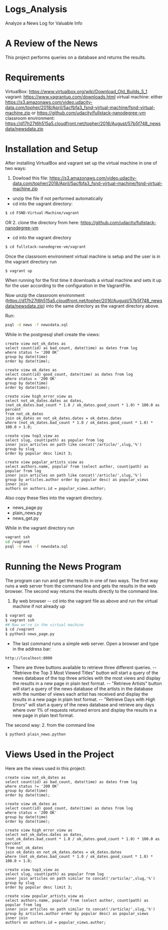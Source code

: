 # Logs_Analysis
Analyze a News Log for Valuable Info

# A Review of the News
This project performs queries on a database and returns the results.

# Requirements
VirtualBox: https://www.virtualbox.org/wiki/Download_Old_Builds_5_1
vagrant: https://www.vagrantup.com/downloads.html
virtual machine: either 
https://s3.amazonaws.com/video.udacity-data.com/topher/2018/April/5acfbfa3_fsnd-virtual-machine/fsnd-virtual-machine.zip
or
https://github.com/udacity/fullstack-nanodegree-vm
classroom environment: https://d17h27t6h515a5.cloudfront.net/topher/2016/August/57b5f748_newsdata/newsdata.zip
# Installation and Setup
After installing VirtualBox and vagrant set up the virtual machine in one of two ways:

1.  Dowload this file: https://s3.amazonaws.com/video.udacity-data.com/topher/2018/April/5acfbfa3_fsnd-virtual-machine/fsnd-virtual-machine.zip 
- unzip the file if not performed automatically
- cd into the vagrant directory:
 ```sh
$ cd FSND-Virtual-Machine/vagrant
 ```
 OR
2. clone the directory from here: https://github.com/udacity/fullstack-nanodegree-vm
- cd into the vagrant directory
```sh
$ cd fullstack-nanodegree-vm/vagrant
```

Once the classroom environment virtual machine is setup and the user is in the vagrant directory run 

```sh
$ vagrant up
```
When running for the first time it downloads a virtual machine and sets it up for the user according to the configuration in the VagrantFile.

Now unzip the classroom environment (https://d17h27t6h515a5.cloudfront.net/topher/2016/August/57b5f748_newsdata/newsdata.zip) into the same directory as the vagrant directory above. 

Run:
```sh
psql -d news -f newsdata.sql
```
While in the postgresql shell create the views:
```
create view not_ok_dates as
select count(id) as bad_count, date(time) as dates from log 
where status != '200 OK' 
group by date(time) 
order by date(time);

create view ok_dates as 
select count(id) good_count, date(time) as dates from log
where status = '200 OK'
group by date(time) 
order by date(time);

create view high_error_view as
select not_ok_dates.dates as dates, 
(not_ok_dates.bad_count * 1.0 / ok_dates.good_count * 1.0) * 100.0 as percent 
from not_ok_dates 
join ok_dates on not_ok_dates.dates = ok_dates.dates 
where (not_ok_dates.bad_count * 1.0 / ok_dates.good_count * 1.0) * 100.0 > 1.0;

create view top3_view as 
select slug, count(path) as popular from log
inner join articles on path like concat('/article/',slug,'%') 
group by slug 
order by popular desc limit 3;

create view popular_artists_view as 
select authors.name, popular from (select author, count(path) as popular from log
inner join articles on path like concat('/article/',slug,'%') 
group by articles.author order by popular desc) as popular_views 
inner join 
authors on authors.id = popular_views.author;
```
Also copy these files into the vagrant directory.

- news_page.py
- plain_news.py
- news_get.py 

While in the vagrant directory run 
```sh
vagrant ssh
cd /vagrant
psql -d news -f newsdata.sql
```

# Running the News Program
The program can run and get the results in one of two ways. The first way runs a web server from the command line and gets the results in the web browser. The second way returns the results directly to the command line.

1. By web browser
-- cd into the vagrant file as above and run the virtual machine if not already up
```sh
$ vagrant up
$ vagrant ssh
## Now we're in the virtual machine
$ cd /vagrant
$ python3 news_page.py
```
- The last command runs a simple web server. Open a browser and type in the address bar: 
```
http://localhost:8000
```
- There are three buttons available to retrieve three different queries.
--"Retrieve the Top 3 Most Viewed Titles" button will start a query of the news database of the top three articles with the most views and display the results in a new page in plain text format.
-- "Retrieve Artists" button will start a query of the news database of the artists in the database with the number of views each artist has received and display the results in a new page in plain text format.
-- "Retrieve Days with High Errors" will start a query of the news database and retrieve any days where over 1% of requests returned errors and display the results in a new page in plain text format.

The second way:
2. from the command line 
```sh
$ python3 plain_news.python
```

# Views Used in the Project
Here are the views used in this project:
```
create view not_ok_dates as
select count(id) as bad_count, date(time) as dates from log 
where status != '200 OK' 
group by date(time) 
order by date(time);

create view ok_dates as 
select count(id) good_count, date(time) as dates from log
where status = '200 OK'
group by date(time) 
order by date(time);

create view high_error_view as
select not_ok_dates.dates as dates, 
(not_ok_dates.bad_count * 1.0 / ok_dates.good_count * 1.0) * 100.0 as percent 
from not_ok_dates 
join ok_dates on not_ok_dates.dates = ok_dates.dates 
where (not_ok_dates.bad_count * 1.0 / ok_dates.good_count * 1.0) * 100.0 > 1.0;

create view top3_view as 
select slug, count(path) as popular from log
inner join articles on path similar to concat('/article/',slug,'%') 
group by slug 
order by popular desc limit 3;

create view popular_artists_view as 
select authors.name, popular from (select author, count(path) as popular from log
inner join articles on path similar to concat('/article/',slug,'%') 
group by articles.author order by popular desc) as popular_views 
inner join 
authors on authors.id = popular_views.author;
```
